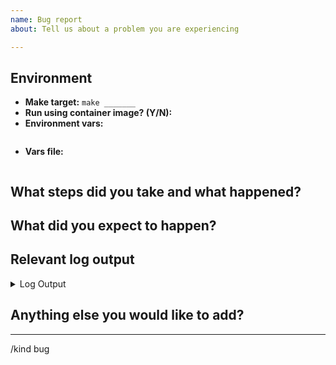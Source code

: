 ```yaml
---
name: Bug report
about: Tell us about a problem you are experiencing

---
```


<!--
Thank you so much for taking the time to report your issue to `image-builder` ❤️

Before submitting a new issue please ensure the following:
- You have checked the current open issues to see if there is already a matching report
- You are able to reproduce the issue with image-builder alone.

Unfortunately we are unable to provide support for issues where image-builder is used as part of another solution (for example EKS-Anywhere) and in those situation we recommend raising the issue with the project making use of image-builder.

If you'd like to discuss any issues or would like to confirm if something is an issue with image-builder or not before raising an issue please reach out to us with any of the communication methods listed on the readme (https://github.com/kubernetes-sigs/image-builder#community-discussion-contribution-and-support).
-->

## Environment

- **Make target:** `make _______`
- **Run using container image? (Y/N):**
- **Environment vars:**
```

```
- **Vars file:**
```

```

## What steps did you take and what happened?
<!-- A clear and concise description on how to REPRODUCE the bug -->



## What did you expect to happen?



## Relevant log output

<details>
<summary>Log Output</summary>

```
<!--
If you have any relevant build logs that could help debug this issue please include them here
but MAKE SURE ANY SENSITIVE INFO IS REMOVED!
-->
```
</details>

## Anything else you would like to add?
<!-- Miscellaneous information that will assist in solving the issue -->



---

/kind bug
